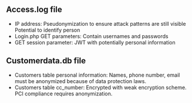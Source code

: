 ## Access.log file

- IP address: Pseudonymization to ensure attack patterns are still visible Potential to identify person
- Login.php GET parameters: Contain usernames and passwords
- GET session parameter: JWT with potentially personal information

## Customerdata.db file

- Customers table personal information: Names, phone number, email must be anonymized because of data protection laws.
- Customers table cc_number: Encrypted with weak encryption scheme. PCI compliance requires anonymization.
